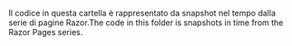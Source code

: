 <span data-ttu-id="48136-101">Il codice in questa cartella è rappresentato da snapshot nel tempo dalla serie di pagine Razor.</span><span class="sxs-lookup"><span data-stu-id="48136-101">The code in this folder is snapshots in time from the Razor Pages series.</span></span>
